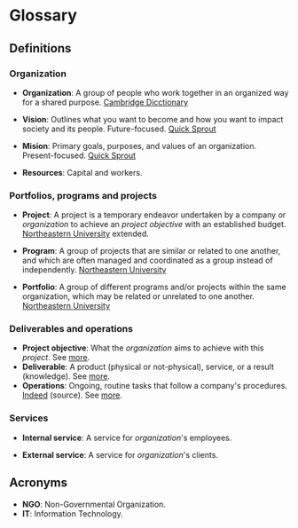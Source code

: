 # Glossary

## Definitions

### Organization 

- **Organization**: A group of people who work together in an organized way for a shared purpose. [Cambridge Dicctionary](https://dictionary.cambridge.org/dictionary/english/organization)

- **Vision**: Outlines what you want to become and how you want to impact society and its people. Future-focused. [Quick Sprout](https://www.quicksprout.com/vision-and-mission-statement)

- **Mision**: Primary goals, purposes, and values of an organization. Present-focused. [Quick Sprout](https://www.quicksprout.com/vision-and-mission-statement)

- **Resources**: Capital and workers.

### Portfolios, programs and projects

- **Project**: A project is a temporary endeavor undertaken by a company or _organization_ to achieve an _project objective_ with an established budget. [Northeastern University](https://www.northeastern.edu/graduate/blog/project-management-vs-portfolio-management-vs-program-management) extended. 

- **Program**: A group of projects that are similar or related to one another, and which are often managed and coordinated as a group instead of independently. [Northeastern University](https://www.northeastern.edu/graduate/blog/project-management-vs-portfolio-management-vs-program-management)
    
- **Portfolio**: A group of different programs and/or projects within the same organization, which may be related or unrelated to one another. [Northeastern University](https://www.northeastern.edu/graduate/blog/project-management-vs-portfolio-management-vs-program-management)

### Deliverables and operations

- **Project objective**: What the _organization_ aims to achieve with this _project_. See [more](./projects_vs_operations.md#objective).
- **Deliverable**: A product (physical or not-physical), service, or a result (knowledge). See [more](./projects_vs_operations.md#objective).
- **Operations**: Ongoing, routine tasks that follow a company's procedures. [Indeed](https://www.indeed.com/career-advice/career-development/project-vs-operations) (source). See [more](./projects_vs_operations.md#operations).

### Services 

- **Internal service**: A service for _organization_'s employees.

- **External service**: A service for _organization_'s clients. 

## Acronyms

- **NGO**: Non-Governmental Organization.
- **IT**: Information Technology.

